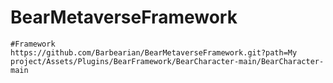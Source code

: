 # BearMetaverseFramework
    #Framework
    https://github.com/Barbearian/BearMetaverseFramework.git?path=My project/Assets/Plugins/BearFramework/BearCharacter-main/BearCharacter-main